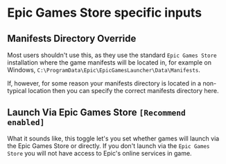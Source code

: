 # Epic Games Store specific inputs

## Manifests Directory Override

Most users shouldn't use this, as they use the standard `Epic Games Store` installation where the game manifests will be located in, for example on Windows, `C:\ProgramData\Epic\EpicGamesLauncher\Data\Manifests`.

If, however, for some reason your manifests directory is located in a non-typical location then you can specify the correct manifests directory here.

## Launch Via Epic Games Store `[Recommend enabled]`

What it sounds like, this toggle let's you set whether games will launch via the Epic Games Store or directly. If you don't launch via the `Epic Games Store` you will not have access to Epic's online services in game.
